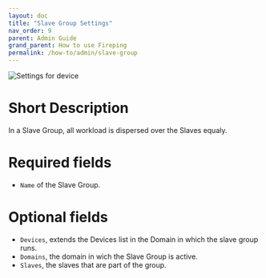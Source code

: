 ```yaml
---
layout: doc
title: "Slave Group Settings"
nav_order: 9
parent: Admin Guide
grand_parent: How to use Fireping
permalink: /how-to/admin/slave-group
---
```


![Settings for device](/fireping/assets/images/slave_group_settings.png)

# Short Description
In a Slave Group, all workload is dispersed over the Slaves equaly.

# Required fields
- `Name` of the Slave Group.

# Optional fields
- `Devices`, extends the Devices list in the Domain in which the slave group runs.
- `Domains`, the domain in wich the Slave Group is active.
- `Slaves`, the slaves that are part of the group.
